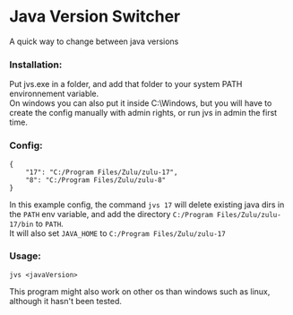 # Java Version Switcher

A quick way to change between java versions

### Installation:
Put jvs.exe in a folder, and add that folder to your system PATH environnement variable.
<br/>On windows you can also put it inside C:\Windows, but you will have to create the config manually with admin rights, or run jvs in admin the first time.

### Config:
```
{
    "17": "C:/Program Files/Zulu/zulu-17",
    "8": "C:/Program Files/Zulu/zulu-8"
}
```
In this example config, the command `jvs 17` will delete existing java dirs in the `PATH` env variable, and add the directory `C:/Program Files/Zulu/zulu-17/bin` to `PATH`.
<br/>It will also set `JAVA_HOME` to `C:/Program Files/Zulu/zulu-17`

### Usage:
`jvs <javaVersion>`

This program might also work on other os than windows such as linux, although it hasn't been tested.
